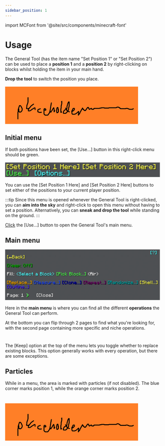```yaml
---
sidebar_position: 1
---
```


import MCFont from '@site/src/components/minecraft-font'

# Usage

The General Tool (has the item name "Set Position 1" or "Set Position 2") can be used to place a **position 1** and a **position 2** by right-clicking on blocks whilst holding the item in your main hand.

**Drop the tool** to switch the position you place.<br></br>
![Drop the tool to switch between these two](img/placeholder.png)
## Initial menu
If both positions have been set, the <MCFont color="green">[Use...]</MCFont> button in this right-click menu should be green.<br></br>
![The initial General Tool menu](img/initial_menu.png)

You can use the <MCFont color="yellow">[Set Position 1 Here]</MCFont> and <MCFont color="yellow">[Set Position 2 Here]</MCFont> buttons to set either of the positions to your current player position.

:::tip
Since this menu is opened whenever the General Tool is right-clicked, you can **aim into the sky** and right-click to open this menu without having to set a position. Alternatively, you can **sneak and drop the tool** while standing on the ground.
:::

[Click](../chat-menu-system) the <MCFont color="green">[Use...]</MCFont> button to open the General Tool's main menu.

## Main menu
![The main General Tool menu](img/main_menu.png)

Here in the **main menu** is where you can find all the different **operations** the General Tool can perform.

At the bottom you can flip through 2 pages to find what you're looking for, with the second page containing more specific and niche operations.
#
The <MCFont color="#0aad02">[Keep]</MCFont> option at the top of the menu lets you toggle whether to replace existing blocks. This option generally works with every operation, but there are some exceptions.

## Particles
While in a menu, the area is marked with particles (if not disabled). The blue corner marks position 1, while the orange corner marks position 2.
#
![The area particles](img/placeholder.png)
